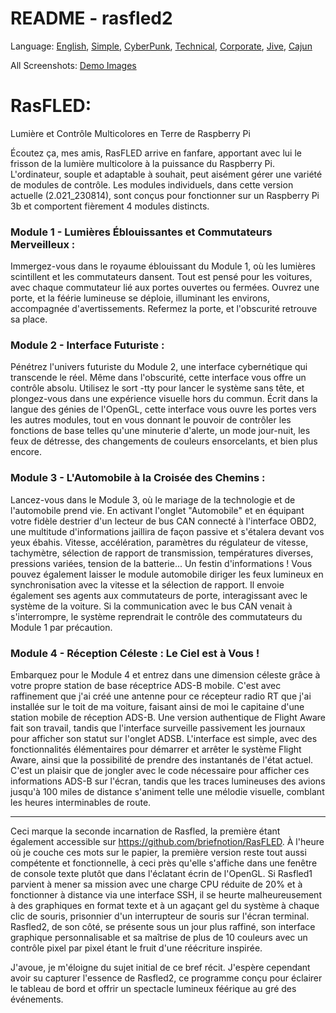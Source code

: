 # README - rasfled2

Language: [English](https://github.com/briefnotion/rasfled2/blob/main/README.md), [Simple](https://github.com/briefnotion/rasfled2/blob/main/README.simple.md), [CyberPunk](https://github.com/briefnotion/rasfled2/blob/main/README.cyberpunk.md), [Technical](https://github.com/briefnotion/rasfled2/blob/main/README.technical.md), [Corporate](https://github.com/briefnotion/rasfled2/blob/main/README.corporate%20language.md), [Jive](https://github.com/briefnotion/rasfled2/blob/main/README.jive.md), [Cajun](https://github.com/briefnotion/rasfled2/blob/main/README.cajun.md)

All Screenshots: [Demo Images](https://github.com/briefnotion/rasfled2/tree/main/demo_images)

# RasFLED: 
Lumière et Contrôle Multicolores en Terre de Raspberry Pi

Écoutez ça, mes amis, RasFLED arrive en fanfare, apportant avec lui le frisson de la lumière multicolore à la puissance du Raspberry Pi. L'ordinateur, souple et adaptable à souhait, peut aisément gérer une variété de modules de contrôle. Les modules individuels, dans cette version actuelle (2.021_230814), sont conçus pour fonctionner sur un Raspberry Pi 3b et comportent fièrement 4 modules distincts.

### Module 1 - Lumières Éblouissantes et Commutateurs Merveilleux :
Immergez-vous dans le royaume éblouissant du Module 1, où les lumières scintillent et les commutateurs dansent. Tout est pensé pour les voitures, avec chaque commutateur lié aux portes ouvertes ou fermées. Ouvrez une porte, et la féérie lumineuse se déploie, illuminant les environs, accompagnée d'avertissements. Refermez la porte, et l'obscurité retrouve sa place.

### Module 2 - Interface Futuriste :
Pénétrez l'univers futuriste du Module 2, une interface cybernétique qui transcende le réel. Même dans l'obscurité, cette interface vous offre un contrôle absolu. Utilisez le sort -tty pour lancer le système sans tête, et plongez-vous dans une expérience visuelle hors du commun. Écrit dans la langue des génies de l'OpenGL, cette interface vous ouvre les portes vers les autres modules, tout en vous donnant le pouvoir de contrôler les fonctions de base telles qu'une minuterie d'alerte, un mode jour-nuit, les feux de détresse, des changements de couleurs ensorcelants, et bien plus encore.

### Module 3 - L'Automobile à la Croisée des Chemins :
Lancez-vous dans le Module 3, où le mariage de la technologie et de l'automobile prend vie. En activant l'onglet "Automobile" et en équipant votre fidèle destrier d'un lecteur de bus CAN connecté à l'interface OBD2, une multitude d'informations jaillira de façon passive et s'étalera devant vos yeux ébahis. Vitesse, accélération, paramètres du régulateur de vitesse, tachymètre, sélection de rapport de transmission, températures diverses, pressions variées, tension de la batterie... Un festin d'informations ! Vous pouvez également laisser le module automobile diriger les feux lumineux en synchronisation avec la vitesse et la sélection de rapport. Il envoie également ses agents aux commutateurs de porte, interagissant avec le système de la voiture. Si la communication avec le bus CAN venait à s'interrompre, le système reprendrait le contrôle des commutateurs du Module 1 par précaution.

### Module 4 - Réception Céleste : Le Ciel est à Vous !
Embarquez pour le Module 4 et entrez dans une dimension céleste grâce à votre propre station de base réceptrice ADS-B mobile. C'est avec raffinement que j'ai créé une antenne pour ce récepteur radio RT que j'ai installée sur le toit de ma voiture, faisant ainsi de moi le capitaine d'une station mobile de réception ADS-B. Une version authentique de Flight Aware fait son travail, tandis que l'interface surveille passivement les journaux pour afficher son statut sur l'onglet ADSB. L'interface est simple, avec des fonctionnalités élémentaires pour démarrer et arrêter le système Flight Aware, ainsi que la possibilité de prendre des instantanés de l'état actuel. C'est un plaisir que de jongler avec le code nécessaire pour afficher ces informations ADS-B sur l'écran, tandis que les traces lumineuses des avions jusqu'à 100 miles de distance s'animent telle une mélodie visuelle, comblant les heures interminables de route.

***

Ceci marque la seconde incarnation de Rasfled, la première étant également accessible sur https://github.com/briefnotion/RasFLED. À l'heure où je couche ces mots sur le papier, la première version reste tout aussi compétente et fonctionnelle, à ceci près qu'elle s'affiche dans une fenêtre de console texte plutôt que dans l'éclatant écrin de l'OpenGL. Si Rasfled1 parvient à mener sa mission avec une charge CPU réduite de 20% et à fonctionner à distance via une interface SSH, il se heurte malheureusement à des graphiques en format texte et à un agaçant gel du système à chaque clic de souris, prisonnier d'un interrupteur de souris sur l'écran terminal. Rasfled2, de son côté, se présente sous un jour plus raffiné, son interface graphique personnalisable et sa maîtrise de plus de 10 couleurs avec un contrôle pixel par pixel étant le fruit d'une réécriture inspirée.

J'avoue, je m'éloigne du sujet initial de ce bref récit. J'espère cependant avoir su capturer l'essence de Rasfled2, ce programme conçu pour éclairer le tableau de bord et offrir un spectacle lumineux féérique au gré des événements.
